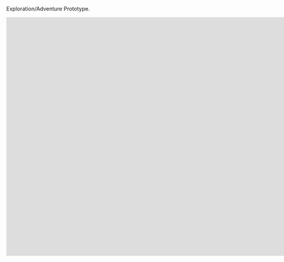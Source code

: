 Exploration/Adventure Prototype.

<iframe width="1543" height="631" src="https://www.youtube.com/embed/RKVILenlr-k" title="YouTube video player" frameborder="0" allow="accelerometer; autoplay; clipboard-write; encrypted-media; gyroscope; picture-in-picture" allowfullscreen></iframe>
